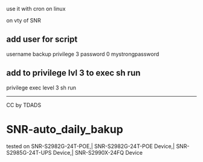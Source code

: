 use it with cron on linux

on vty of SNR
## add user for script 
username backup privilege 3 password 0 mystrongpassword
## add to privilege lvl 3 to exec sh run
privilege exec level 3 sh run

------------------------------------------------------------------------------------------------------------------
CC by TDADS
# SNR-auto_daily_bakup
tested on SNR-S2982G-24T-POE,| SNR-S2982G-24T-POE Device,| SNR-S2985G-24T-UPS Device,| SNR-S2990X-24FQ Device
